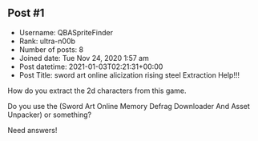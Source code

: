 ## Post #1
- Username: QBASpriteFinder
- Rank: ultra-n00b
- Number of posts: 8
- Joined date: Tue Nov 24, 2020 1:57 am
- Post datetime: 2021-01-03T02:21:31+00:00
- Post Title: sword art online alicization rising steel Extraction Help!!!

How do you extract the 2d characters from this game.

Do you use the (Sword Art Online Memory Defrag Downloader And Asset Unpacker) or something?

Need answers!
